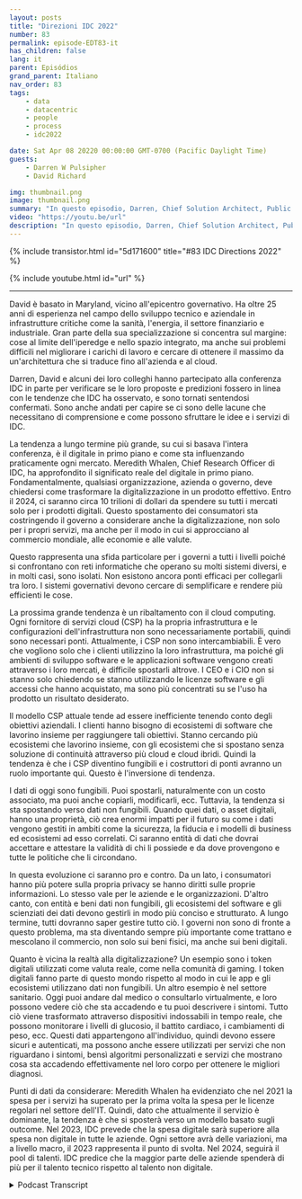 ```yaml
---
layout: posts
title: "Direzioni IDC 2022"
number: 83
permalink: episode-EDT83-it
has_children: false
lang: it
parent: Episódios
grand_parent: Italiano
nav_order: 83
tags:
    - data
    - datacentric
    - people
    - process
    - idc2022

date: Sat Apr 08 20220 00:00:00 GMT-0700 (Pacific Daylight Time)
guests:
    - Darren W Pulsipher
    - David Richard

img: thumbnail.png
image: thumbnail.png
summary: "In questo episodio, Darren, Chief Solution Architect, Public Sector, Intel e David Richard, Lead Solution Architect, Department of Defense, Intel riflettono sulle tendenze e le idee che hanno ricavato dalla conferenza IDC Directions 2022."
video: "https://youtu.be/url"
description: "In questo episodio, Darren, Chief Solution Architect, Public Sector, Intel e David Richard, Lead Solution Architect, Department of Defense, Intel riflettono sulle tendenze e le idee che hanno ricavato dalla conferenza IDC Directions 2022."
---
```


<div>
{% include transistor.html id="5d171600" title="#83 IDC Directions 2022" %}

{% include youtube.html id="url" %}
</div>

---

David è basato in Maryland, vicino all'epicentro governativo. Ha oltre 25 anni di esperienza nel campo dello sviluppo tecnico e aziendale in infrastrutture critiche come la sanità, l'energia, il settore finanziario e industriale. Gran parte della sua specializzazione si concentra sul margine: cose al limite dell'iperedge e nello spazio integrato, ma anche sui problemi difficili nel migliorare i carichi di lavoro e cercare di ottenere il massimo da un'architettura che si traduce fino all'azienda e al cloud.

Darren, David e alcuni dei loro colleghi hanno partecipato alla conferenza IDC in parte per verificare se le loro proposte e predizioni fossero in linea con le tendenze che IDC ha osservato, e sono tornati sentendosi confermati. Sono anche andati per capire se ci sono delle lacune che necessitano di comprensione e come possono sfruttare le idee e i servizi di IDC.

La tendenza a lungo termine più grande, su cui si basava l'intera conferenza, è il digitale in primo piano e come sta influenzando praticamente ogni mercato. Meredith Whalen, Chief Research Officer di IDC, ha approfondito il significato reale del digitale in primo piano. Fondamentalmente, qualsiasi organizzazione, azienda o governo, deve chiedersi come trasformare la digitalizzazione in un prodotto effettivo. Entro il 2024, ci saranno circa 10 trilioni di dollari da spendere su tutti i mercati solo per i prodotti digitali. Questo spostamento dei consumatori sta costringendo il governo a considerare anche la digitalizzazione, non solo per i propri servizi, ma anche per il modo in cui si approcciano al commercio mondiale, alle economie e alle valute.

Questo rappresenta una sfida particolare per i governi a tutti i livelli poiché si confrontano con reti informatiche che operano su molti sistemi diversi, e in molti casi, sono isolati. Non esistono ancora ponti efficaci per collegarli tra loro. I sistemi governativi devono cercare di semplificare e rendere più efficienti le cose.

La prossima grande tendenza è un ribaltamento con il cloud computing. Ogni fornitore di servizi cloud (CSP) ha la propria infrastruttura e le configurazioni dell'infrastruttura non sono necessariamente portabili, quindi sono necessari ponti. Attualmente, i CSP non sono intercambiabili. È vero che vogliono solo che i clienti utilizzino la loro infrastruttura, ma poiché gli ambienti di sviluppo software e le applicazioni software vengono creati attraverso i loro mercati, è difficile spostarli altrove. I CEO e i CIO non si stanno solo chiedendo se stanno utilizzando le licenze software e gli accessi che hanno acquistato, ma sono più concentrati su se l'uso ha prodotto un risultato desiderato.

Il modello CSP attuale tende ad essere inefficiente tenendo conto degli obiettivi aziendali. I clienti hanno bisogno di ecosistemi di software che lavorino insieme per raggiungere tali obiettivi. Stanno cercando più ecosistemi che lavorino insieme, con gli ecosistemi che si spostano senza soluzione di continuità attraverso più cloud e cloud ibridi. Quindi la tendenza è che i CSP diventino fungibili e i costruttori di ponti avranno un ruolo importante qui. Questo è l'inversione di tendenza.

I dati di oggi sono fungibili. Puoi spostarli, naturalmente con un costo associato, ma puoi anche copiarli, modificarli, ecc. Tuttavia, la tendenza si sta spostando verso dati non fungibili. Quando quei dati, o asset digitali, hanno una proprietà, ciò crea enormi impatti per il futuro su come i dati vengono gestiti in ambiti come la sicurezza, la fiducia e i modelli di business ed ecosistemi ad esso correlati. Ci saranno entità di dati che dovrai accettare e attestare la validità di chi li possiede e da dove provengono e tutte le politiche che li circondano.

In questa evoluzione ci saranno pro e contro. Da un lato, i consumatori hanno più potere sulla propria privacy se hanno diritti sulle proprie informazioni. Lo stesso vale per le aziende e le organizzazioni. D'altro canto, con entità e beni dati non fungibili, gli ecosistemi del software e gli scienziati dei dati devono gestirli in modo più conciso e strutturato. A lungo termine, tutti dovranno saper gestire tutto ciò. I governi non sono di fronte a questo problema, ma sta diventando sempre più importante come trattano e mescolano il commercio, non solo sui beni fisici, ma anche sui beni digitali.

Quanto è vicina la realtà alla digitalizzazione? Un esempio sono i token digitali utilizzati come valuta reale, come nella comunità di gaming. I token digitali fanno parte di questo mondo rispetto al modo in cui le app e gli ecosistemi utilizzano dati non fungibili. Un altro esempio è nel settore sanitario. Oggi puoi andare dal medico o consultarlo virtualmente, e loro possono vedere ciò che sta accadendo e tu puoi descrivere i sintomi. Tutto ciò viene trasformato attraverso dispositivi indossabili in tempo reale, che possono monitorare i livelli di glucosio, il battito cardiaco, i cambiamenti di peso, ecc. Questi dati appartengono all'individuo, quindi devono essere sicuri e autenticati, ma possono anche essere utilizzati per servizi che non riguardano i sintomi, bensì algoritmi personalizzati e servizi che mostrano cosa sta accadendo effettivamente nel loro corpo per ottenere le migliori diagnosi.

Punti di dati da considerare: Meredith Whalen ha evidenziato che nel 2021 la spesa per i servizi ha superato per la prima volta la spesa per le licenze regolari nel settore dell'IT. Quindi, dato che attualmente il servizio è dominante, la tendenza è che si sposterà verso un modello basato sugli outcome. Nel 2023, IDC prevede che la spesa digitale sarà superiore alla spesa non digitale in tutte le aziende. Ogni settore avrà delle variazioni, ma a livello macro, il 2023 rappresenta il punto di svolta. Nel 2024, seguirà il pool di talenti. IDC predice che la maggior parte delle aziende spenderà di più per il talento tecnico rispetto al talento non digitale.



<details>
<summary> Podcast Transcript </summary>

<p></p>

</details>
